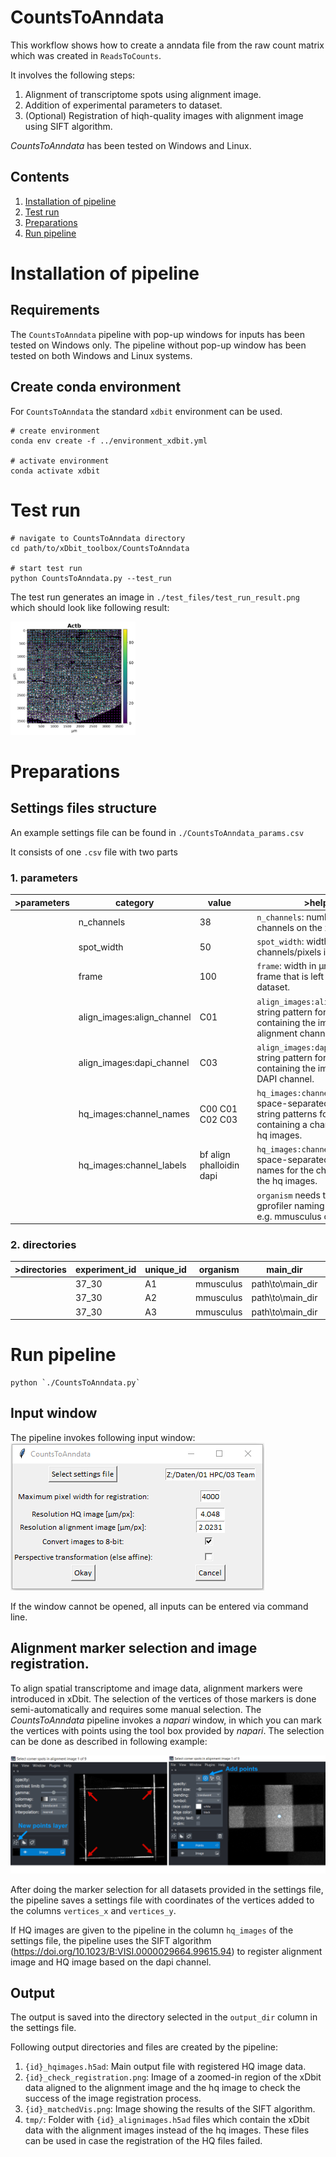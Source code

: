 # CountsToAnndata

This workflow shows how to create a anndata file from the raw count matrix which was created in `ReadsToCounts`.

It involves the following steps:
  1. Alignment of transcriptome spots using alignment image.
  2. Addition of experimental parameters to dataset.
  3. (Optional) Registration of hiqh-quality images with alignment image using SIFT algorithm.

*CountsToAnndata* has been tested on Windows and Linux.

## Contents

1. [Installation of pipeline](#installation-of-environment)
2. [Test run](#test-run)
3. [Preparations](#preparations)
4. [Run pipeline](#run-pipeline)

# Installation of pipeline

## Requirements

The `CountsToAnndata` pipeline with pop-up windows for inputs has been tested on Windows only. The pipeline without pop-up window has been tested on both Windows and Linux systems.

## Create conda environment

For `CountsToAnndata` the standard `xdbit` environment can be used.
```
# create environment
conda env create -f ../environment_xdbit.yml

# activate environment
conda activate xdbit
```
# Test run

```
# navigate to CountsToAnndata directory
cd path/to/xDbit_toolbox/CountsToAnndata

# start test run
python CountsToAnndata.py --test_run
```

The test run generates an image in `./test_files/test_run_result.png` which should look like following result:

<img src=../graphics/test_run_result.png width="200">

# Preparations
## Settings files structure

An example settings file can be found in `./CountsToAnndata_params.csv`

It consists of one `.csv` file with two parts
### 1. parameters

| >parameters | category                   | value                    |   | >help                                                                                                                 |
|-------------|----------------------------|--------------------------|---|-----------------------------------------------------------------------------------------------------------------------|
|             | n_channels                 | 38                       |   | `n_channels`: number of channels on the xDbit chip                                                                    |
|             | spot_width                 | 50                       |   | `spot_width`: width of the channels/pixels in µm                                                                      |
|             | frame                      | 100                      |   | `frame`: width in µm of the frame that is left around the dataset.                                                    |
|             | align_images:align_channel | C01                      |   | `align_images:align_channel`: string pattern for files containing the   images of the alignment channel.              |
|             | align_images:dapi_channel  | C03                      |   | `align_images:dapi_channel`: string pattern for files containing the   images of the DAPI channel.                    |
|             | hq_images:channel_names    | C00 C01 C02 C03          |   | `hq_images:channel_names`: space-separated list of string patterns for   files containing a channel of the hq images. |
|             | hq_images:channel_labels   | bf align phalloidin dapi |   | `hq_images:channel_labels`: space-separated list of names for the   channels of the hq images.                        |
|             |                            |                          |   | `organism` needs to fit into gprofiler naming convention, e.g. mmusculus   or hsapiens                                |

### 2. directories

| >directories | experiment_id | unique_id | organism  | main_dir                                                             | input_transcriptome                                              | align_images                                           | hq_images                                           | output_dir   | vertices_x | vertices_y | age   | organ  |   |   |   |
|--------------|---------------|-----------|-----------|----------------------------------------------------------------------|------------------------------------------------------------------|--------------------------------------------------------|-----------------------------------------------------|--------------|------------|------------|-------|--------|---|---|---|
|              | 37_30         | A1        | mmusculus | path\to\main_dir | data\raw_matrices\wells\A1\DGE_matrix_with_introns_min100.txt.gz | data\alignimages\37_30_10X_13x10_20%\B=0\Stitched\S=6* | data\hdimages\37_30_10X_13x10_20%\B=0\Stitched\S=6* | data\anndata |            |            | young | kidney |   |   |   |
|              | 37_30         | A2        | mmusculus | path\to\main_dir | data\raw_matrices\wells\A2\DGE_matrix_with_introns_min100.txt.gz | data\alignimages\37_30_10X_13x10_20%\B=0\Stitched\S=7* | data\hdimages\37_30_10X_13x10_20%\B=0\Stitched\S=7* | data\anndata |            |            | young | kidney |   |   |   |
|              | 37_30         | A3        | mmusculus | path\to\main_dir | data\raw_matrices\wells\A3\DGE_matrix_with_introns_min100.txt.gz | data\alignimages\37_30_10X_13x10_20%\B=0\Stitched\S=8* | data\hdimages\37_30_10X_13x10_20%\B=0\Stitched\S=8* | data\anndata |            |            | young | brain  |   |   |   |

# Run pipeline

```
python `./CountsToAnndata.py`
```

## Input window

The pipeline invokes following input window: 
![Input window](../graphics/CountsToAnndata_inputwindow.png)

If the window cannot be opened, all inputs can be entered via command line.

## Alignment marker selection and image registration.

To align spatial transcriptome and image data, alignment markers were introduced in xDbit. The selection of the vertices of those markers is done semi-automatically and requires some manual selection. The *CountsToAnndata* pipeline invokes a *napari* window, in which you can mark the vertices with points using the tool box provided by *napari*. The selection can be done as described in following example:

![napari](../graphics/napari_align_markers_demo.png)

After doing the marker selection for all datasets provided in the settings file, the pipeline saves a settings file with coordinates of the vertices added to the columns `vertices_x` and `vertices_y`.

If HQ images are given to the pipeline in the column `hq_images` of the settings file, the pipeline uses the SIFT algorithm (https://doi.org/10.1023/B:VISI.0000029664.99615.94) to register alignment image and HQ image based on the dapi channel. 

## Output

The output is saved into the directory selected in the `output_dir` column in the settings file.

Following output directories and files are created by the pipeline:

1. `{id}_hqimages.h5ad`: Main output file with registered HQ image data.
2. `{id}_check_registration.png`: Image of a zoomed-in region of the xDbit data aligned to the alignment image and the hq image to check the success of the image registration process.
3. `{id}_matchedVis.png`: Image showing the results of the SIFT algorithm.
4. `tmp/`: Folder with `{id}_alignimages.h5ad` files which contain the xDbit data with the alignment images instead of the hq images. These files can be used in case the registration of the HQ files failed.

